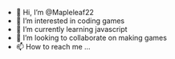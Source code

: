 - 👋 Hi, I’m @Mapleleaf22
- 👀 I’m interested in coding games
- 🌱 I’m currently learning javascript
- 💞️ I’m looking to collaborate on making games
- 📫 How to reach me ...

<!---
Mapleleaf22/Mapleleaf22 is a ✨ special ✨ repository because its `README.md` (this file) appears on your GitHub profile.
You can click the Preview link to take a look at your changes.
--->
